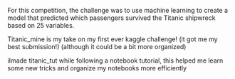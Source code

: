 For this competition, the challenge was to use machine learning to create a model that predicted which passengers survived the Titanic shipwreck based on 25 variables.

Titanic_mine is my take on my first ever kaggle challenge! (it got me my best submission!) (although it could be a bit more organized)

iImade titanic_tut while following a notebook tutorial, this helped me learn some new tricks and organize my notebooks more efficiently 

